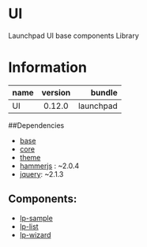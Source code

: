 # UI
Launchpad UI base components Library

# Information
| name                  | version       | bundle     |
| ----------------------|:-------------:| ----------:|
| UI                    | 0.12.0         | launchpad  |

##Dependencies
* [base][base-url]
* [core][core-url]
* [theme][theme-url]
* [hammerjs][hammerjs-url] : ~2.0.4
* [jquery][jquery-url]: ~2.1.3

## Components:
* [lp-sample](scripts/components/sample-component/README.md)
* [lp-list](scripts/components/list/README.md)
* [lp-wizard](scripts/components/wizard/README.md)



[base-url]:http://stash.backbase.com:7990/projects/lpm/repos/foundation-base/browse/
[core-url]: http://stash.backbase.com:7990/projects/lpm/repos/foundation-/browse/
[theme-url]: http://stash.backbase.com:7990/projects/lpm/repos/foundation-/browse/
[hammerjs-url]: http://stash.backbase.com:7990/projects/lpm/repos/foundation-/browse/
[jquery-url]: http://stash.backbase.com:7990/projects/lpm/repos/foundation-/browse/
